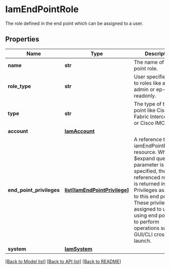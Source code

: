 # IamEndPointRole

The role defined in the end point which can be assigned to a user. 
## Properties
Name | Type | Description | Notes
------------ | ------------- | ------------- | -------------
**name** | **str** | The name of the end point role.    | [optional] [readonly] 
**role_type** | **str** | User specified tags to roles like as ep-admin or ep-readonly.   | [optional] [readonly] 
**type** | **str** | The type of the end point like Cisco UCS Fabric Interconnect or Cisco IMC.     | [optional] [readonly] [default to '']
**account** | [**IamAccount**](.md) |  | [optional] 
**end_point_privileges** | [**list[IamEndPointPrivilege]**](IamEndPointPrivilege.md) | A reference to a iamEndPointPrivilege resource. When the $expand query parameter is specified, the referenced resource is returned inline. Privileges assigned to this end point role. These privileges are assigned to users using end point roles to perform operations such as GUI/CLI cross launch.  | [optional] [readonly] 
**system** | [**IamSystem**](.md) |  | [optional] 

[[Back to Model list]](../README.md#documentation-for-models) [[Back to API list]](../README.md#documentation-for-api-endpoints) [[Back to README]](../README.md)


